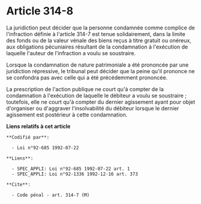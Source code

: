 # Article 314-8

La juridiction peut décider que la personne condamnée comme complice de l'infraction définie à l'article 314-7 est tenue
solidairement, dans la limite des fonds ou de la valeur vénale des biens reçus à titre gratuit ou onéreux, aux obligations
pécuniaires résultant de la condamnation à l'exécution de laquelle l'auteur de l'infraction a voulu se soustraire.

Lorsque la condamnation de nature patrimoniale a été prononcée par une juridiction répressive, le tribunal peut décider que
la peine qu'il prononce ne se confondra pas avec celle qui a été précédemment prononcée.

La prescription de l'action publique ne court qu'à compter de la condamnation à l'exécution de laquelle le débiteur a voulu
se soustraire ; toutefois, elle ne court qu'à compter du dernier agissement ayant pour objet d'organiser ou d'aggraver
l'insolvabilité du débiteur lorsque le dernier agissement est postérieur à cette condamnation.

**Liens relatifs à cet article**

	**Codifié par**:

	  - Loi n°92-685 1992-07-22

	**Liens**:

	  - SPEC_APPLI: Loi n°92-685 1992-07-22 art. 1
	  - SPEC_APPLI: Loi n°92-1336 1992-12-16 art. 373

	**Cite**:

	  - Code pénal - art. 314-7 (M)
